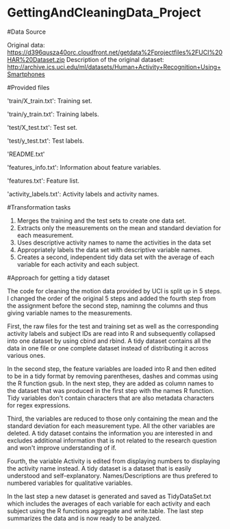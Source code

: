 GettingAndCleaningData_Project
==============================

#Data Source

Original data: https://d396qusza40orc.cloudfront.net/getdata%2Fprojectfiles%2FUCI%20HAR%20Dataset.zip 
Description of the original dataset: http://archive.ics.uci.edu/ml/datasets/Human+Activity+Recognition+Using+Smartphones

#Provided files

'train/X_train.txt': Training set.

'train/y_train.txt': Training labels.

'test/X_test.txt': Test set.

'test/y_test.txt': Test labels.

'README.txt'

'features_info.txt': Information about feature variables.

'features.txt': Feature list.

'activity_labels.txt': Activity labels and activity names.



#Transformation tasks

1. Merges the training and the test sets to create one data set.
2. Extracts only the measurements on the mean and standard deviation for each measurement. 
3. Uses descriptive activity names to name the activities in the data set
4. Appropriately labels the data set with descriptive variable names. 
5. Creates a second, independent tidy data set with the average of each variable for each activity and each subject. 


#Approach for getting a tidy dataset

The code for cleaning the motion data provided by UCI is split up in 5 steps. I changed the order of the original 5 steps and added the fourth step from the assignment before the second step, naminng the columns and thus giving variable names to the measurements.

First, the raw files for the test and training set as well as the corresponding activity labels and subject IDs are read into R and subsequently collapsed into one dataset by using cbind and rbind. A tidy dataset contains all the data in one file or one complete dataset instead of distributing it across various ones.

In the second step, the feature variables are loaded into R and then edited to be in a tidy format by removing parentheses, dashes and commas using the R function gsub. In the next step, they are added as column names to the dataset that was produced in the first step with the names R function. Tidy variables don't contain characters that are also metadata characters for regex expressions.

Third, the variables are reduced to those only containing the mean and the standard deviation for each measurement type. All the other variables are deleted. A tidy dataset contains the information you are interested in and excludes additional information that is not related to the research question and won't improve understanding of if.

Fourth, the variable Activity is edited from displaying numbers to displaying the activity name instead. A tidy dataset is a dataset that is easily understood and self-explanatory. Names/Descriptions are thus prefered to numbered variables for qualitative variables.


In the last step a new dataset is generated and saved as TidyDataSet.txt which includes the averages of each variable for each activity and each subject using the R functions aggregate and write.table. The last step summarizes the data and is now ready to be analyzed.
